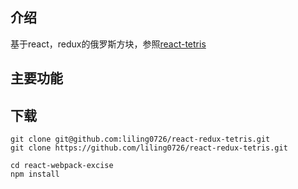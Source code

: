 
## 介绍
基于react，redux的俄罗斯方块，参照[react-tetris](https://github.com/chvin/react-tetris)

## 主要功能


## 下载
```
git clone git@github.com:liling0726/react-redux-tetris.git
git clone https://github.com/liling0726/react-redux-tetris.git

cd react-webpack-excise
npm install

```
